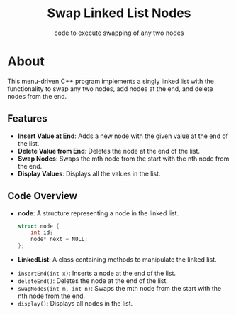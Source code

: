 <a id="readme-top"></a>

<div align="center">

  <h1>Swap Linked List Nodes</h1>

  <p align="center">
   code to execute swapping of any two nodes
    <br />

  </p>
</div>

# About

This menu-driven C++ program implements a singly linked list with the functionality to swap any two nodes, add nodes at the end, and delete nodes from the end.

## Features

- **Insert Value at End**: Adds a new node with the given value at the end of the list.
- **Delete Value from End**: Deletes the node at the end of the list.
- **Swap Nodes**: Swaps the mth node from the start with the nth node from the end.
- **Display Values**: Displays all the values in the list.

## Code Overview

- **node**: A structure representing a node in the linked list.
  ```cpp
  struct node {
      int id;
      node* next = NULL;
  };
- **LinkedList**: A class containing methods to manipulate the linked list.

* `insertEnd(int x)`: Inserts a node at the end of the list.
* `deleteEnd()`: Deletes the node at the end of the list.
* `swapNodes(int m, int n)`: Swaps the mth node from the start with the nth node from the end.
* `display()`: Displays all nodes in the list.

